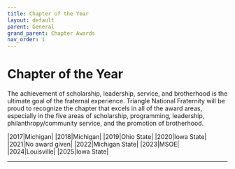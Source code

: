 ```yaml
---
title: Chapter of the Year
layout: default
parent: General
grand_parent: Chapter Awards
nav_order: 1
---
```


# Chapter of the Year

The achievement of scholarship, leadership, service, and brotherhood is the ultimate goal of the fraternal experience. Triangle National Fraternity will be proud to recognize the chapter that excels in all of the award areas, especially in the five areas of scholarship, programming, leadership, philanthropy/community service, and the promotion of brotherhood.

|2017|Michigan|
|2018|Michigan|
|2019|Ohio State|
|2020|Iowa State|
|2021|No award given|
|2022|Michigan State|
|2023|MSOE|
|2024|Louisville|
|2025|Iowa State|

----